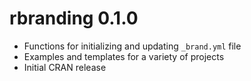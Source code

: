 # rbranding 0.1.0

* Functions for initializing and updating `_brand.yml` file
* Examples and templates for a variety of projects
* Initial CRAN release
